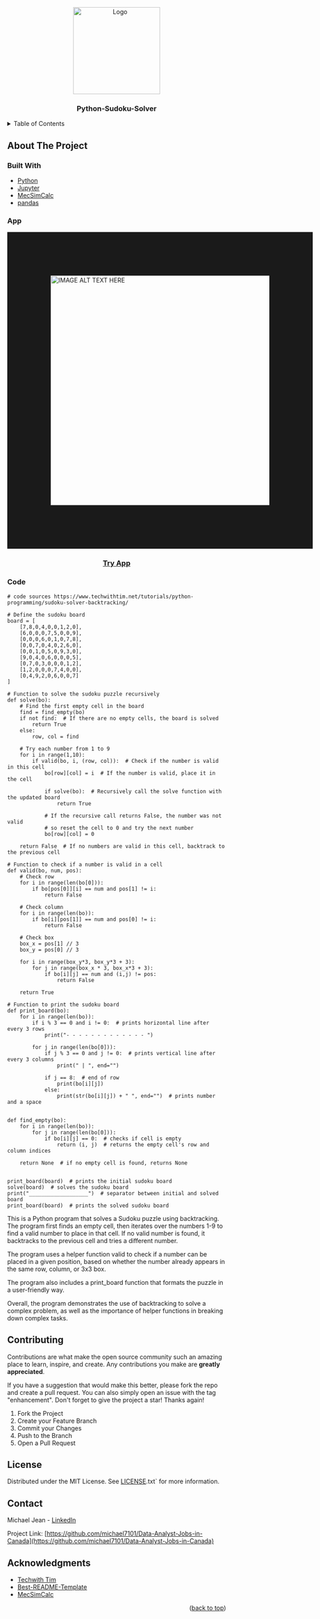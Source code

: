 # 
<!-- PROJECT LOGO -->
<br />
<div align="center">
  <a href="https://github.com/github_username/repo_name">
    <img src="sudoku-blankgrid.png" alt="Logo" width="200" height="200">
  </a>

<h3 align="center">Python-Sudoku-Solver</h3>

</div>





<!-- TABLE OF CONTENTS -->
<details>
  <summary>Table of Contents</summary>
  <ol>
    <li><a href="#about-the-project">About The Project</a>
    <li><a href="#built-with">Built With</a></li>
    <li><a href="#app">App</a></li>
    <li><a href="#code">Code</a></li>
    <li><a href="#contributing">Contributing</a></li>
    <li><a href="#license">License</a></li>
    <li><a href="#contact">Contact</a></li>
    <li><a href="#acknowledgments">Acknowledgments</a></li>
  </ol>
</details>



<!-- ABOUT THE PROJECT -->
## About The Project




### Built With

* [Python][Python-url]
* [Jupyter][Jupyter-url]
* [MecSimCalc][MecSimCalc-url]
* [pandas][pandas-url]


### App
<a href="https://mecsimcalc.com/app/3166730/sudoku_solver" 
   target="_blank"><img src="https://github.com/michael7101/Python-Sudoku-Solver/blob/main/Appimage.png" 
alt="IMAGE ALT TEXT HERE" width="940" height="528" border="100" align="center"/></a>

### <p align="center"><a href="https://mecsimcalc.com/app/3166730/sudoku_solver">Try App</a></p>


### Code

```
# code sources https://www.techwithtim.net/tutorials/python-programming/sudoku-solver-backtracking/

# Define the sudoku board
board = [
    [7,8,0,4,0,0,1,2,0],
    [6,0,0,0,7,5,0,0,9],
    [0,0,0,6,0,1,0,7,8],
    [0,0,7,0,4,0,2,6,0],
    [0,0,1,0,5,0,9,3,0],
    [9,0,4,0,6,0,0,0,5],
    [0,7,0,3,0,0,0,1,2],
    [1,2,0,0,0,7,4,0,0],
    [0,4,9,2,0,6,0,0,7]
]

# Function to solve the sudoku puzzle recursively
def solve(bo):
    # Find the first empty cell in the board
    find = find_empty(bo)
    if not find:  # If there are no empty cells, the board is solved
        return True
    else:
        row, col = find

    # Try each number from 1 to 9
    for i in range(1,10):
        if valid(bo, i, (row, col)):  # Check if the number is valid in this cell
            bo[row][col] = i  # If the number is valid, place it in the cell

            if solve(bo):  # Recursively call the solve function with the updated board
                return True

            # If the recursive call returns False, the number was not valid
            # so reset the cell to 0 and try the next number
            bo[row][col] = 0

    return False  # If no numbers are valid in this cell, backtrack to the previous cell

# Function to check if a number is valid in a cell
def valid(bo, num, pos):
    # Check row
    for i in range(len(bo[0])):
        if bo[pos[0]][i] == num and pos[1] != i:
            return False

    # Check column
    for i in range(len(bo)):
        if bo[i][pos[1]] == num and pos[0] != i:
            return False

    # Check box
    box_x = pos[1] // 3
    box_y = pos[0] // 3

    for i in range(box_y*3, box_y*3 + 3):
        for j in range(box_x * 3, box_x*3 + 3):
            if bo[i][j] == num and (i,j) != pos:
                return False

    return True

# Function to print the sudoku board
def print_board(bo):
    for i in range(len(bo)):
        if i % 3 == 0 and i != 0:  # prints horizontal line after every 3 rows
            print("- - - - - - - - - - - - - ")

        for j in range(len(bo[0])):
            if j % 3 == 0 and j != 0:  # prints vertical line after every 3 columns
                print(" | ", end="")

            if j == 8:  # end of row
                print(bo[i][j])
            else:
                print(str(bo[i][j]) + " ", end="")  # prints number and a space


def find_empty(bo):
    for i in range(len(bo)):
        for j in range(len(bo[0])):
            if bo[i][j] == 0:  # checks if cell is empty
                return (i, j)  # returns the empty cell's row and column indices

    return None  # if no empty cell is found, returns None


print_board(board)  # prints the initial sudoku board
solve(board)  # solves the sudoku board
print("___________________")  # separator between initial and solved board
print_board(board)  # prints the solved sudoku board
```
This is a Python program that solves a Sudoku puzzle using backtracking. The program first finds an empty cell, then iterates over the numbers 1-9 to find a valid number to place in that cell. If no valid number is found, it backtracks to the previous cell and tries a different number.

The program uses a helper function valid to check if a number can be placed in a given position, based on whether the number already appears in the same row, column, or 3x3 box.

The program also includes a print_board function that formats the puzzle in a user-friendly way.

Overall, the program demonstrates the use of backtracking to solve a complex problem, as well as the importance of helper functions in breaking down complex tasks.

## Contributing

Contributions are what make the open source community such an amazing place to learn, inspire, and create. Any contributions you make are **greatly appreciated**.

If you have a suggestion that would make this better, please fork the repo and create a pull request. You can also simply open an issue with the tag "enhancement".
Don't forget to give the project a star! Thanks again!

1. Fork the Project
2. Create your Feature Branch
3. Commit your Changes
4. Push to the Branch
5. Open a Pull Request


<!-- LICENSE -->
## License

Distributed under the MIT License. See [LICENSE][LICENSE-url].txt` for more information.




<!-- CONTACT -->
## Contact

Michael Jean -  [LinkedIn](https://www.linkedin.com/in/michaeljean7101/)

Project Link: [https://github.com/michael7101/Data-Analyst-Jobs-in-Canada](https://github.com/michael7101/Data-Analyst-Jobs-in-Canada)



<!-- ACKNOWLEDGMENTS -->
## Acknowledgments

* [Techwith Tim](Tech-with-Tim-url)
* [Best-README-Template](Best-README-Template-url)
* [MecSimCalc](mecsimcalc-url)


<p align="right">(<a href="#readme-top">back to top</a>)</p>




[product-screenshot]: images/screenshot.png
[Python-url]: https://www.python.org/
[Jupyter-url]: https://jupyter.org/
[MecSimCalc-url]: https://mecsimcalc.com/
[pandas-url]: https://pandas.pydata.org/
[LICENSE-url]: https://github.com/michael7101/Data-Analyst-Jobs-in-Canada/blob/b346a5f7ece8aab1d0bc7154f22f8102ac948367/LICENSE
[Try-App-url]: https://mecsimcalc.com/app/3166730/sudoku_solver
[Tech-with-Tim-url]: https://www.techwithtim.net/tutorials/python-programming/sudoku-solver-backtracking/
[Best-README-Template-url]: https://github.com/othneildrew/Best-README-Template
[mecsimcalc-url]: https://mecsimcalc.com/

